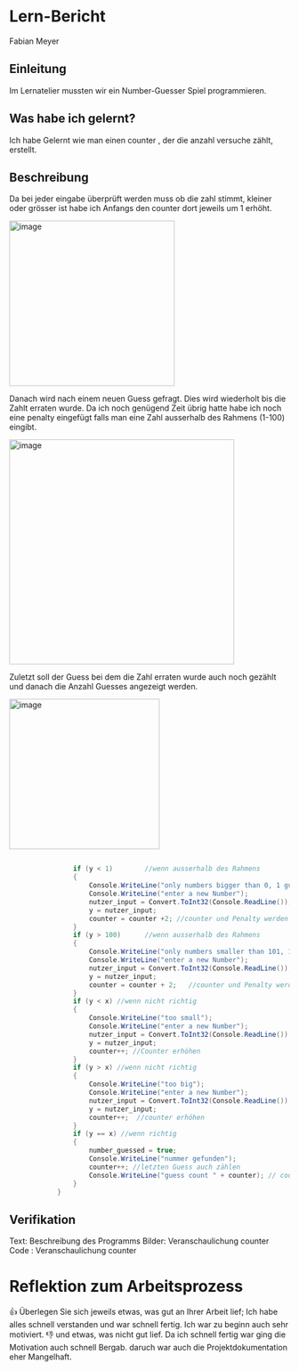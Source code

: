 
# Lern-Bericht
Fabian Meyer

## Einleitung

Im Lernatelier mussten wir ein Number-Guesser Spiel programmieren.

## Was habe ich gelernt?

Ich habe Gelernt wie man einen counter , der die anzahl versuche zählt, erstellt.

## Beschreibung


Da bei jeder eingabe überprüft werden muss ob die zahl stimmt, kleiner oder grösser ist habe ich Anfangs den counter dort jeweils um 1 erhöht.

<img width="297" alt="image" src="https://user-images.githubusercontent.com/77541325/189846899-efe1c038-dc62-4050-afe7-759d8611c891.png">

Danach wird nach einem neuen Guess gefragt.
Dies wird wiederholt bis die Zahlt erraten wurde.
Da ich noch genügend Zeit übrig hatte habe ich noch eine penalty eingefügt falls man eine Zahl ausserhalb des Rahmens (1-100) eingibt.

<img width="404" alt="image" src="https://user-images.githubusercontent.com/77541325/189847332-b4d4f6b2-72f7-43ab-a068-6b6407ed5514.png">

Zuletzt soll der Guess bei dem die Zahl erraten wurde auch noch gezählt und danach die Anzahl Guesses angezeigt werden.

<img width="270" alt="image" src="https://user-images.githubusercontent.com/77541325/189847575-c1dbad1b-e999-495d-877d-eb61b496c410.png">


```c#

                if (y < 1)        //wenn ausserhalb des Rahmens
                {
                    Console.WriteLine("only numbers bigger than 0, 1 guess penalty");
                    Console.WriteLine("enter a new Number");
                    nutzer_input = Convert.ToInt32(Console.ReadLine()); //neuer Guess
                    y = nutzer_input;
                    counter = counter +2; //counter und Penalty werden hinzugefügt
                }
                if (y > 100)      //wenn ausserhalb des Rahmens
                {
                    Console.WriteLine("only numbers smaller than 101, 1 guess penalty");
                    Console.WriteLine("enter a new Number");
                    nutzer_input = Convert.ToInt32(Console.ReadLine()); // neuer Guess
                    y = nutzer_input;
                    counter = counter + 2;   //counter und Penalty werden hinzugefügt
                }
                if (y < x) //wenn nicht richtig
                {
                    Console.WriteLine("too small");
                    Console.WriteLine("enter a new Number");
                    nutzer_input = Convert.ToInt32(Console.ReadLine()); //neuer guess
                    y = nutzer_input;
                    counter++; //Counter erhöhen
                }
                if (y > x) //wenn nicht richtig
                {
                    Console.WriteLine("too big");
                    Console.WriteLine("enter a new Number");
                    nutzer_input = Convert.ToInt32(Console.ReadLine()); // neuer Guess
                    y = nutzer_input;
                    counter++;  //counter erhöhen
                }
                if (y == x) //wenn richtig
                {
                    number_guessed = true;
                    Console.WriteLine("nummer gefunden");
                    counter++; //letzten Guess auch zählen
                    Console.WriteLine("guess count " + counter); // counter anzeigen
                }
            }
```


## Verifikation

Text: Beschreibung des Programms
Bilder: Veranschaulichung counter
Code : Veranschaulichung counter


# Reflektion zum Arbeitsprozess

👍 Überlegen Sie sich jeweils etwas, was gut an Ihrer Arbeit lief; 
Ich habe alles schnell verstanden und war schnell fertig.
Ich war zu beginn auch sehr motiviert.
👎 und etwas, was nicht gut lief.
Da ich schnell fertig war ging die Motivation auch schnell Bergab.
daruch war auch die Projektdokumentation eher Mangelhaft.
